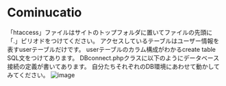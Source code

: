 # Cominucatio

「htaccess」ファイルはサイトのトップフォルダに置いてファイルの先頭に「.」ピリオドをつけてください。
アクセスしているテーブルはユーザー情報を表すuserテーブルだけです。
userテーブルのカラム構成がわかるcreate table SQL文をつけてあります。
DBconnect.phpクラスに以下のようにデータベース接続の定義が書いてあります。
自分たちそれぞれのDB環境にあわせて動かしてみてください。
![image](https://github.com/masatokg/Cominucatio/assets/7389974/daf02d16-0244-4af4-ae79-dc909c7ac479)
